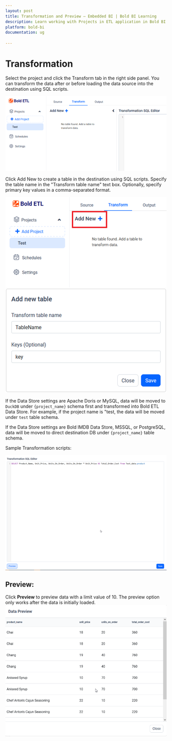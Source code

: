 ```yaml
---
layout: post
title: Transformation and Preview – Embedded BI | Bold BI Learning
description: Learn working with Projects in ETL application in Bold BI Enterprise Edition. Discover simple steps to integrate data smoothly and make the most of your analytics.
platform: bold-bi
documentation: ug

---
```


# Transformation

Select the project and click the Transform tab in the right side panel. You can transform the data after or before loading the data source into the destination using SQL scripts.

![Transform1](/static/assets/working-with-etl/images/etl_t1.png)

Click Add New to create a table in the destination using SQL scripts. Specify the table name in the "Transform table name" text box. Optionally, specify primary key values in a comma-separated format.

![Transform3](/static/assets/working-with-etl/images/etl_t3.png)
![Transform2](/static/assets/working-with-etl/images/etl_t2.png)

If the Data Store settings are Apache Doris or MySQL, data will be moved to ``DuckDB`` under ``{project_name}`` schema first and transformed into Bold ETL Data Store. For example, if the project name is "test, the data will be moved under ``test`` table schema.

If the Data Store settings are Bold IMDB Data Store, MSSQL, or PostgreSQL, data will be moved to direct destination DB under ``{project_name}`` table schema. 

Sample Transformation scripts:

![Transform4](/static/assets/working-with-etl/images/etl_t6.png)


## Preview:

Click **Preview** to preview data with a limit value of 10. The preview option only works after the data is initially loaded.
![Transform5](/static/assets/working-with-etl/images/etl_t5.png)